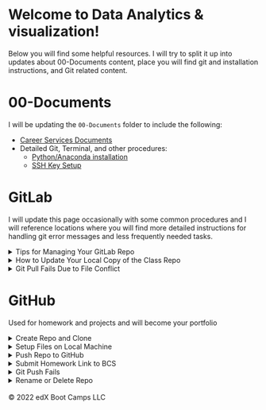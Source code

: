 # Welcome to Data Analytics & visualization!

Below you will find some helpful resources. I will try to split it up into updates about 00-Documents content, place you will find git and installation instructions, and Git related content. 
<br>

# 00-Documents

I will be updating the `00-Documents` folder to include the following:

  * [Career Services Documents]()
  * Detailed Git, Terminal, and other procedures:
    * [Python/Anaconda installation](./00-Documents/conda_installation.md)
    * [SSH Key Setup](00-Documents/ssh-keys_setup.md)


# GitLab  
I will update this page occasionally with some common procedures and I will reference locations where you will find more detailed instructions for handling git error messages and less frequently needed tasks.  


<details>
<summary>Tips for Managing Your GitLab Repo</summary>

I will refer to the `ClassRepo` as the folder that contains your actual GitLab repo.  I believe we created a folder like this when we cloned the repo.


1. Do not put one repo inside of another. Doing so creates annoying and difficult problems that can easily be prevented.
1. Do not put your homework repos inside of the `ClassRepo` (see above).
1. Do not put more than one homework assignment in a single repo. 
1. Do not try to `git add`, `git commit`, or `git push` from the `ClassRepo`. You don't have sufficient privileges to push content to GitLab anyway, and these commands will leave your `ClassRepo` in a state where you can't get new content.
</details>

<details>
<summary>How to Update Your Local Copy of the Class Repo</summary>

1. Open the `ClassRepo` folder.
1. Right-click the `NU-VIRT-DATA-PT-03_2022-U-LOL` folder and then open a Git Bash (Windows) or Terminal (Mac).
1. Run `git pull origin main` to pull the new files from GitLab for that week.
</details>

<details>
<summary>Git Pull Fails Due to File Conflict</summary>

![Pull Failed](00-Documents/images/main-page/merge-conflit-gitlab/merge_conflict.jpg)  
This error occurs occasionally.  Here's the scenario - you have pulled files and modified one or more of them.  I then upload changes to that specific file to GitLab.  When you pull, your `git` realizes that the copy it has doesn't match the file from the remote and doesn't know which one has the correct information.  
What you can do is `stash` your files and look at the incoming updates.  Then if you want you can merge your files with the new files provided.
1. Open the `ClassRepo` folder.
1. Right-click the `NU-VIRT-DATA-PT-03_2022-U-LOL` folder and then open a Git Bash (Windows) or Terminal (Mac).
1. Run `git stash` to stash any changes you may have made in previous lessons.  This is like hiding a copy in the background.
1. Run `git pull` to pull the new files from GitLab for that week.  At this point you can go back and review the changed files so see if your changes need to be included.
1. If you want your changes included in the files then Run `git stash pop` to merge your edits with the new edits. 
1.  When you look at the changes to the files you wil see both edits and you can modify the file to get it to its desired format/content then remember to save it.
![Pull Fixed](00-Documents/images/main-page/merge-conflit-gitlab/git_pop_merge.jpg) 
1. Check to make sure you have the activities for that week. If you have any issues, ask a TA.   
## Deleted Files by Accident
There are several ways to bring back files.  The method largely depends on several factors - were you working with branches, were you working collaboratively with a group, what you have done since you deleted them, etc...  
1.  **Method 1**:  This is probably the easiest check and least likely to cause bigger problems.  In terminal, run `git status`.  There is a chance that this will list the files that have been mofidied and deleted.  The instructions on the page will describe how to undo the deletion.  Usually you run `git restore <filepath/filename>`  
![Deleted Files Fixed](00-Documents/images/main-page/merge-conflit-gitlab/deleted_files_restore.jpg)
1.  **Method 2**:  To reset **everything** to the status of the previous pull, then run `git reset --hard HEAD`
![Deleted Files Fixed](00-Documents/images/main-page/merge-conflit-gitlab/deleted_files_reset.jpg)  
</details>


# GitHub  
Used for homework and projects and will become your portfolio  

<details>
<summary>Create Repo and Clone</summary>

1.  Make repo:
    *  Go to GitHub and click on the Cat logo in the upper left corner.  Find the Green button that says `New`
    *  On the Create a new repository page.  Fill in the repo name, give it a short description (can be changed later), select Public, select Add a README, select Add .gitignore, in the new dropdown select Python.
    * Click `Create repository`
1.  You should now see your new repo and it will only have an empty README.md file and a .gitignore file.  Lets add these to your desktop.
1.  Clone repo:  
    *  On the repo main page, click the green `Code` button.
    *  There are three link options (HTTPS, SSH, GithubCLI), make sure to click the SSH tab.  The link will then look like `git@github.com:<username>/<repo name>.git`.
    *  Copy the link and go to your desktop and right click and choose 'Git Bash Here' or 'Open terminal in Folder'.  
    *  In this terminal type, `git clone <paste link here>`.  This downloads a folder on your desktop that is linked to the online repo.
    *  **Important Note:**  It is advised for mac users to add `.DS_Store` to the `.gitignore` once it is cloned.  Do this change from the local repo and `git add .` and `git commit` immedilately so that you don't forget.
    *  **Important Note:** After you have cloned your repo to your local machine, I would highly advise not adding any files through the online interface.  It is a common problem when a push fails - advice about how to correct the issue is below.
</details>
<details>

<summary>Setup Files on Local Machine </summary>

1.  Open your repo folder on your desktop like you normally would.  Copy the homework files into this folder.
1.  Have your file structure inside your repos look like this for the python assignments unless otherwise requested in the homework instructions:  
```
      repo_name 
            |__ data/   
            |    |__ file_name.csv
            |
            |__ python_file.py or python_file.ipynb
            |__ README.md
            |__ .gitignore

```
</details>

<details>
<summary>Push Repo to GitHub</summary>

After you get your initial files added to your repo folder then you can update your online GitHub repo.
**`Any time you make some significant changes then you should do the following.`**  This is part of the documention process and part of the file backup process.  Every 'commit' saves a snapshot of your files.

1.  Navigate to the top level of your repo folder.
1.  The easiest way to do this is by right clicking on the repo folder.  If you are in the right location on your terminal then by typing `ls` should show you your folders and the README.md and .gitiginore file.  This inidcates you are inside your repo folder at the top level.  
1.  At this top level location do the following in terminal:  
    * `git status`
    * `git add .`
    * `git commit -m "what is being added/changed"`
    * `git push origin main`
1.  `git status` is used to see what changes are going to be made - what files need to be tracked, what changes have occurred, etc.
</details>

<details>

<summary>Submit Homework Link to BCS</summary>

1.  Only submit links from you personal `GitHub` account.  **DO NOT TRY TO SUBMIT A `GITLAB` LINK.**
1.  Go to your `GitHub repo` for the homework or project.
1.  In the upper right corner of the repo is a green button that says `Code`.  Click this button.
1.  Select `HTTPS` from the three tabs at the top of the new menu.
1.  Click the copy button for the link.  It should be in the format of `https://github.com/<username>/<repo_name>.git`  
1.  Add this link to the submission location on the calendar that also shows when the homework is due.
</details>

<details>

<summary>Git Push Fails</summary>

Often the message will say something like:
  *  `! [rejected]      main --> main (non-fast-forward)`
  *  `! [rejected]      main --> main (fetch first)`

The message also usually says that there is a difference between the remote (github) and the local (your computer).  It also usually says that it suggests that you do a `git pull`.  Here is what happens after you do that:  

1.  Perform a `git pull origin main`
1.  The conflicting files will be pulled onto your local machine but your existing content will also be there.  May seem confusing but just wait...
1.  See the image below.  The error is near the top then I do a git pull and you can see the final message is `Automatic merge failed; fix conflicts and then commit the result.`. Notice the next line now says **`(main | merging)`**.
![Fetch First](00-Documents/images/main-page/merge-conflit-github/git-pull-merging.jpg) 
1.  Now if VSCode does not automatically come up then you need to do the following in terminal:  type `code .` to open the entire repo folder in VSCode.
1.  The sidebar will show the conflicts by highlighting the conflict files in `red` and with a `!`.  it will look like this:
![Merge Conflict](00-Documents/images/main-page/merge-conflit-github/git-pull-merging-vscode.jpg) 
1.  Open this file by clicking on it and read the conflicts.  Here is an example of what it looks like.  You will need to modify the file so it is in it's final form.  
![Merge Fix](00-Documents/images/main-page/merge-conflit-github/merge-vscode-update.jpg)
1.  You can see the differences in the code are in `turquoise` and `blue`.  You can edit this part so the only the code is left and then remember to save.   Here is an example:
![VSCode Update](00-Documents/images/main-page/merge-conflit-github/merge-vscode-update-corrected.jpg)
1.  Now got to terminal and perform the normal `git add .`, `git commit -m "message`.  You will notice the terminal output changes.
![Commit Fixes](00-Documents/images/main-page/merge-conflit-github/merge-vscode-update-corrected-commit.jpg)
1.  After comitting the changes, the terminal will show `(main)`.
1.  You can do a `git push origin main` to get everything synchronized.  
<br>
</details>

<details>

<summary>Rename or Delete Repo</summary>

This is a non-recoverable process.  So only do this if you have a practice repo and are sure you want to get rid of it.  

1.  Go to your repo on GitHub
1.  There is a black menu bar at the top and under it is a gray menu bar that starts with `<Code>`, ....  Go to the menu option in the gray bar that says `Settings`.  
1.  To rename a repo, change the name in this location.
1.  At the bottom of the page in the `Danger Zone` section, there is a `Delete this repository` button.  Last warning, this can not be undone.
1.  Select `Delete` and follow the instructions.  
</details>

<br>
© 2022 edX Boot Camps LLC